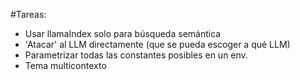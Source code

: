 #Tareas:

- Usar llamaIndex solo para búsqueda semántica
- 'Atacar' al LLM directamente (que se pueda escoger a qué LLM)
- Parametrizar todas las constantes posibles en un env.
- Tema multicontexto
